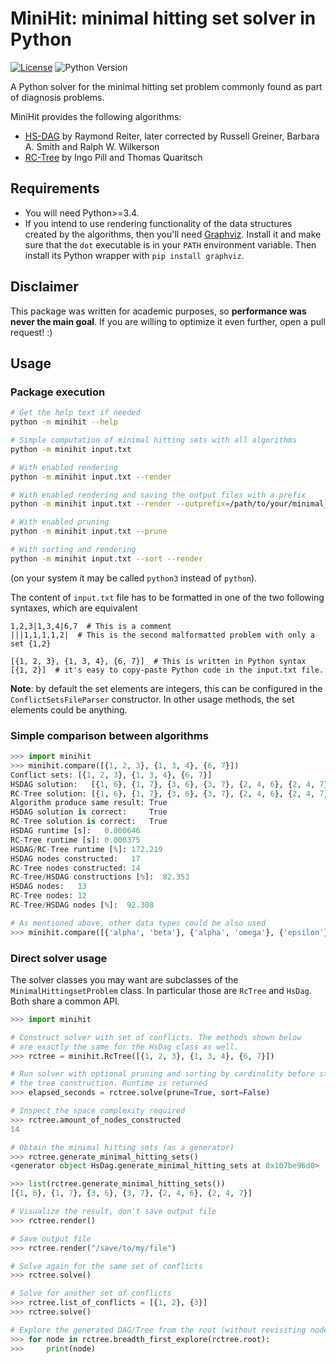 MiniHit: minimal hitting set solver in Python
==============================================================================

[![License](https://img.shields.io/badge/License-BSD%203--Clause-blue.svg)](LICENSE.md)
![Python Version](https://img.shields.io/pypi/pyversions/Django.svg)

A Python solver for the minimal hitting set problem commonly found as part of 
diagnosis problems.

MiniHit provides the following algorithms:

- [HS-DAG](http://www.cs.ru.nl/P.Lucas/teaching/KeR/Theorist/greibers-correctiontoreiter.pdf)
  by Raymond Reiter, later corrected by Russell Greiner, Barbara A. Smith and 
  Ralph W. Wilkerson
- [RC-Tree](http://www.ist.tugraz.at/pill/downloads/IWPD15_p5_preprint.pdf)
  by Ingo Pill and Thomas Quaritsch


Requirements
----------------------------------------

- You will need Python>=3.4.
- If you intend to use rendering functionality of the data structures
  created by the algorithms, then you'll need
  [Graphviz](https://graphviz.gitlab.io/download/). Install it 
  and make sure that the `dot` executable is in your `PATH` environment
  variable. Then install its Python wrapper with `pip install graphviz`.


Disclaimer
----------------------------------------

This package was written for academic purposes, so **performance was never
the main goal**. If you are willing to optimize it even further, open a
pull request! :)


Usage
----------------------------------------

### Package execution

```bash
# Get the help text if needed
python -m minihit --help

# Simple computation of minimal hitting sets with all algorithms
python -m minihit input.txt

# With enabled rendering
python -m minihit input.txt --render

# With enabled rendering and saving the output files with a prefix
python -m minihit input.txt --render --outprefix=/path/to/your/minimal_hitting_sets

# With enabled pruning
python -m minihit input.txt --prune

# With sorting and rendering
python -m minihit input.txt --sort --render
```
(on your system it may be called `python3` instead of `python`).

The content of `input.txt` file has to be formatted in one of the two following
syntaxes, which are equivalent
```
1,2,3|1,3,4|6,7  # This is a comment
|||1,1,1,1,2|  # This is the second malformatted problem with only a set {1,2}
```

```
[{1, 2, 3}, {1, 3, 4}, {6, 7}]  # This is written in Python syntax
[{1, 2}]  # it's easy to copy-paste Python code in the input.txt file.
```

**Note**: by default the set elements are integers, this can be configured
in the `ConflictSetsFileParser` constructor. In other usage methods,
the set elements could be anything.


### Simple comparison between algorithms

```python
>>> import minihit
>>> minihit.compare([{1, 2, 3}, {1, 3, 4}, {6, 7}])
Conflict sets: [{1, 2, 3}, {1, 3, 4}, {6, 7}]
HSDAG solution:   [{1, 6}, {1, 7}, {3, 6}, {3, 7}, {2, 4, 6}, {2, 4, 7}]
RC-Tree solution: [{1, 6}, {1, 7}, {3, 6}, {3, 7}, {2, 4, 6}, {2, 4, 7}]
Algorithm produce same result: True
HSDAG solution is correct:     True
RC-Tree solution is correct:   True
HSDAG runtime [s]:   0.000646
RC-Tree runtime [s]: 0.000375
HSDAG/RC-Tree runtime [%]: 172.219
HSDAG nodes constructed:   17
RC-Tree nodes constructed: 14
RC-Tree/HSDAG constructions [%]:  82.353
HSDAG nodes:   13
RC-Tree nodes: 12
RC-Tree/HSDAG nodes [%]:  92.308

# As mentioned above, other data types could be also used
>>> minihit.compare([{'alpha', 'beta'}, {'alpha', 'omega'}, {'epsilon'}])
```


### Direct solver usage

The solver classes you may want are subclasses of the 
`MinimalHittingsetProblem` class. In particular those are
`RcTree` and `HsDag`. Both share a common API.

```python
>>> import minihit

# Construct solver with set of conflicts. The methods shown below
# are exactly the same for the HsDag class as well.
>>> rctree = minihit.RcTree([{1, 2, 3}, {1, 3, 4}, {6, 7}])

# Run solver with optional pruning and sorting by cardinality before starting
# the tree construction. Runtime is returned
>>> elapsed_seconds = rctree.solve(prune=True, sort=False)

# Inspect the space complexity required
>>> rctree.amount_of_nodes_constructed
14

# Obtain the minimal hitting sets (as a generator)
>>> rctree.generate_minimal_hitting_sets()
<generator object HsDag.generate_minimal_hitting_sets at 0x107be96d0>

>>> list(rctree.generate_minimal_hitting_sets())
[{1, 6}, {1, 7}, {3, 6}, {3, 7}, {2, 4, 6}, {2, 4, 7}]

# Visualize the result, don't save output file
>>> rctree.render()

# Save output file
>>> rctree.render("/save/to/my/file")

# Solve again for the same set of conflicts
>>> rctree.solve()

# Solve for another set of conflicts
>>> rctree.list_of_conflicts = [{1, 2}, {3}]
>>> rctree.solve()

# Explore the generated DAG/Tree from the root (without revisiting nodes)
>>> for node in rctree.breadth_first_explore(rctree.root):
>>>     print(node)
```
